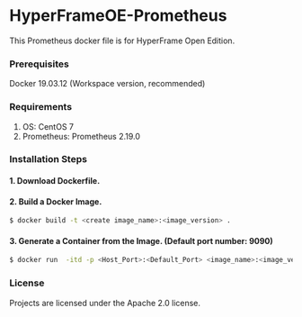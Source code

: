 # HyperFrameOE-Prometheus

This Prometheus docker file is for HyperFrame Open Edition.

### Prerequisites

Docker 19.03.12 (Workspace version, recommended)

### Requirements

1) OS: CentOS 7
2) Prometheus: Prometheus 2.19.0

### Installation Steps

#### 1. Download Dockerfile.

#### 2. Build a Docker Image.
```bash
$ docker build -t <create image_name>:<image_version> .
```
#### 3. Generate a Container from the Image. (Default port number: 9090)
```bash
$ docker run  -itd -p <Host_Port>:<Default_Port> <image_name>:<image_version> --name <container_name> --privileged -v /sys/fs/cgroup:/sys/fs/cgroup /usr/sbin/init
```

### License

Projects are licensed under the Apache 2.0 license.
